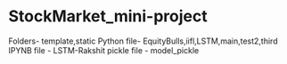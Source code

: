 # StockMarket_mini-project
Folders- template,static
Python file- EquityBulls,iifl,LSTM,main,test2,third
IPYNB file - LSTM-Rakshit
pickle file - model_pickle
